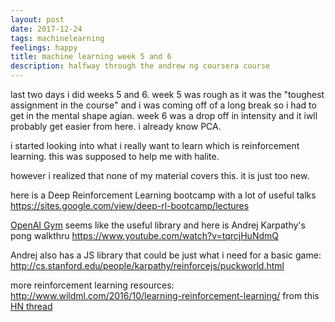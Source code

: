 ```yaml
---
layout: post
date: 2017-12-24
tags: machinelearning
feelings: happy
title: machine learning week 5 and 6
description: halfway through the andrew ng coursera course
---
```


last two days i did weeks 5 and 6. week 5 was rough as it was the "toughest assignment in the course" and i was coming off of a long break so i had to get in the mental shape agian. week 6 was a drop off in intensity and it iwll probably get easier from here. i already know PCA.

i started looking into what i really want to learn which is reinforcement learning. this was supposed to help me with halite.

however i realized that none of my material covers this. it is just too new.


here is a Deep Reinforcement Learning bootcamp with a lot of useful talks <https://sites.google.com/view/deep-rl-bootcamp/lectures>

[OpenAI Gym](https://github.com/openai/gym) seems like the useful library and here is Andrej Karpathy's pong walkthru <https://www.youtube.com/watch?v=tqrcjHuNdmQ>

Andrej also has a JS library that could be just what i need for a basic game: <http://cs.stanford.edu/people/karpathy/reinforcejs/puckworld.html>

more reinforcement learning resources: <http://www.wildml.com/2016/10/learning-reinforcement-learning/> from this [HN thread](https://news.ycombinator.com/item?id=12622652)
